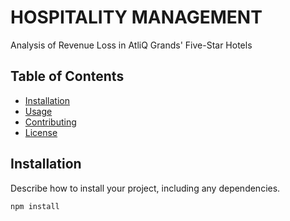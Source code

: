 # HOSPITALITY MANAGEMENT

Analysis of Revenue Loss in AtliQ Grands' Five-Star Hotels


## Table of Contents
- [Installation](#installation)
- [Usage](#usage)
- [Contributing](#contributing)
- [License](#license)

## Installation

Describe how to install your project, including any dependencies.

```bash
npm install
